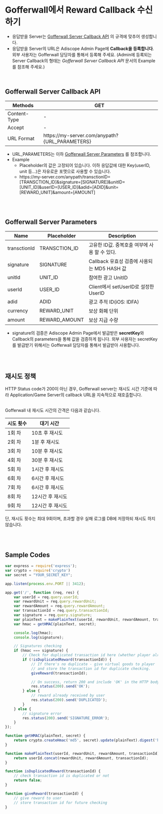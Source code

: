 # Gofferwall에서 Reward Callback 수신하기

* 응답받을 Server는 [Gofferwall Server Callback API](#gofferwall-server-callback-api) 의 규격에 맞추어 생성합니다.
* 응답받을 Server의 URL은 Adiscope Admin Page에 **Callback을 등록합니다**. 외부 사용자는 Gofferwall 담당자를 통해서 등록해 주세요. (Admin에 등록되는 Server Callback의 형태는 *Gofferwall Server Callback API* 문서의 Example를 참조해 주세요.)

<br/>

## Gofferwall Server Callback API

| Methods      | GET                                                         |
|--------------|-------------------------------------------------------------|
| Content-Type | -                                                           |
| Accept       | -                                                           |
| URL Format   | http<span>s://m</span>y-server.com/anypath?{URL_PARAMETERS} |


* URL_PARAMETERS는 이하 [Gofferwall Server Parameters](#gofferwall-server-parameters) 를 참조합니다.
* Example
  * Placeholder의 값은 고정되어 있습니다. 이하 응답값에 대한 Key(userID, unit 등...)은 자유로운 포맷으로 사용할 수 있습니다.
  * http<span>s://</span>my-server.com/anypath/transctionID=[TRANSCTION_ID]&signature=[SIGNATURE]&unitID=[UNIT_ID]&userID=[USER_ID]&adid=[ADID]&unit=[REWARD_UNIT]&amount=[AMOUNT]

<br/><br/>

## Gofferwall Server Parameters

| Name         | Placeholder   | Description                      | 
|--------------|---------------|----------------------------------|
| transctionId | TRANSCTION_ID | 고유한 ID값. 중복호출 여부에 사용 할 수 있다.     |
| signature    | SIGNATURE     | Callback 유효성 검증에 사용되는 MD5 HASH 값 |
| unitId       | UNIT_ID       | 참여한 광고 UnitID                    |
| userId       | USER_ID       | Client에서 setUserID로 설정한 UserID   |
| adid         | ADID          | 광고 추적 ID(iOS: IDFA)              |
| currency     | REWARD_UNIT   | 보상 화폐 단위                         |
| amount       | REWARD_AMOUNT | 보상 지급 수량                         |

* signature의 검증은 Adiscope Admin Page에서 발급받은 **secretKey**와 Callback의 parameters을 통해 값을 검증하게 됩니다. 외부 사용자는 secretKey를 발급받기 위해서는 Gofferwall 담당자를 통해서 발급받아 사용합니다.

<br/><br/>

## 재시도 정책
HTTP Status code가 200이 아닌 경우, Gofferwall server는 재시도 시간 기준에 따라 Application/Game Server의 callback URL을 지속적으로 재호출합니다.
<br></br>

Gofferwall 내 재시도 시간의 간격은 다음과 같습니다.

| 시도 횟수 | 대기 시간      |
|-------|------------|
| 1회 차  | 10초 후 재시도  |
| 2회 차  | 1분 후 재시도   |
| 3회 차  | 10분 후 재시도  |
| 4회 차  | 30분 후 재시도  |
| 5회 차  | 1시간 후 재시도  |
| 6회 차  | 6시간 후 재시도  |
| 7회 차  | 6시간 후 재시도  |
| 8회 차  | 12시간 후 재시도 |
| 9회 차  | 12시간 후 재시도 |

단, 재시도 횟수는 최대 9회이며, 초과할 경우 실패 로그를 DB에 저장하되 재시도 하지 않습니다.

<br/><br/>

## Sample Codes
```js
var express = require('express');
var crypto = require('crypto')
var secret = "YOUR_SECRET_KEY";

app.listen(process.env.PORT || 3412);

app.get('/', function (req, res) {
    var userId = req.query.userId;
    var rewardUnit = req.query.rewardUnit;
    var rewardAmount = req.query.rewardAmount;
    var transactionId = req.query.transactionId;
    var signature = req.query.signature;
    var plainText = makePlainText(userId, rewardUnit, rewardAmount, transactionId);
    var hmac = getHMAC(plainText, secret);

    console.log(hmac);
    console.log(signature);

    // Signatures checking
    if (hmac === signature) {
        // Check for duplicated transaction id here (whether player already has received the reward)
        if (!isDuplicatedReward(transactionId)) {  
            // If there's no duplicate - give virtual goods to player
            // and store the transaction id for duplicate checking.
            giveReward(transactionId);

            // On success, return 200 and include 'OK' in the HTTP body
            res.status(200).send('OK');
        } else {       
            // reward already received by user
            res.status(200).send('DUPLICATED');
        }
    } else {
        // signature error
        res.status(200).send('SIGNATURE_ERROR');
    }
});

function getHMAC(plainText, secret) {
    return crypto.createHmac('md5', secret).update(plainText).digest('hex');
}

function makePlainText(userId, rewardUnit, rewardAmount, transactionId) {
    return userId.concat(rewardUnit, rewardAmount, transactionId);
}

function isDuplicatedReward(transactionId) {
    // check transaction id is duplicated or not  
    return false;
}

function giveReward(transactionId) {
    // give reward to user
    // store transaction id for future checking
}
```
